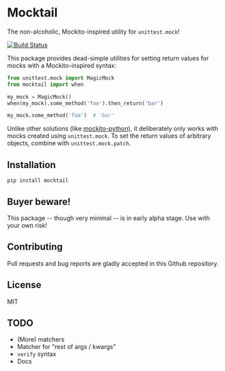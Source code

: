 Mocktail
========

The non-alcoholic, Mockito-inspired utility for `unittest.mock`!

[![Build Status](https://travis-ci.org/koirikivi/mocktail.svg?branch=master)](https://travis-ci.org/koirikivi/mocktail)

This package provides dead-simple utilities for setting return values for mocks
with a Mockito-inspired syntax:

```python
from unittest.mock import MagicMock
from mocktail import when

my_mock = MagicMock()
when(my_mock).some_method('foo').then_return('bar')

my_mock.some_method('foo')  # 'bar'
```

Unlike other solutions (like [mockito-python](https://github.com/kaste/mockito-python)),
it deliberately only works with mocks created using `unittest.mock`. To set the return
values of arbitrary objects, combine with `unittest.mock.patch`.

Installation
------------

`pip install mocktail`

Buyer beware!
-------------

This package -- though very minimal -- is in early alpha stage. Use with your own
risk!

Contributing
------------

Pull requests and bug reports are gladly accepted in this Github repository.


License
-------

MIT

TODO
----
- (More) matchers
- Matcher for "rest of args / kwargs"
- `verify` syntax
- Docs

